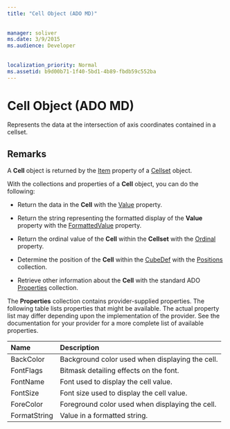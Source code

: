 ```yaml
---
title: "Cell Object (ADO MD)"
  
  
manager: soliver
ms.date: 3/9/2015
ms.audience: Developer
 
  
localization_priority: Normal
ms.assetid: b9d00b71-1f40-5bd1-4b89-fbdb59c552ba
---
```


# Cell Object (ADO MD)

Represents the data at the intersection of axis coordinates contained in a cellset.
  
## Remarks

A **Cell** object is returned by the [Item](item-property-ado-md-cellset.md) property of a [Cellset](cellset-object-ado-md.md) object. 
  
With the collections and properties of a **Cell** object, you can do the following: 
  
- Return the data in the **Cell** with the [Value](value-property-ado-md.md) property. 
    
- Return the string representing the formatted display of the **Value** property with the [FormattedValue](formattedvalue-property-ado-md.md) property. 
    
- Return the ordinal value of the **Cell** within the **Cellset** with the [Ordinal](ordinal-property-ado-md-cell.md) property. 
    
- Determine the position of the **Cell** within the [CubeDef](cubedef-object-ado-md.md) with the [Positions](positions-collection-ado-md.md) collection. 
    
- Retrieve other information about the **Cell** with the standard ADO [Properties](properties-collection-ado.md) collection. 
    
The **Properties** collection contains provider-supplied properties. The following table lists properties that might be available. The actual property list may differ depending upon the implementation of the provider. See the documentation for your provider for a more complete list of available properties. 
  
|**Name**|**Description**|
|:-----|:-----|
|BackColor  <br/> |Background color used when displaying the cell.  <br/> |
|FontFlags  <br/> |Bitmask detailing effects on the font.  <br/> |
|FontName  <br/> |Font used to display the cell value.  <br/> |
|FontSize  <br/> |Font size used to display the cell value.  <br/> |
|ForeColor  <br/> |Foreground color used when displaying the cell.  <br/> |
|FormatString  <br/> |Value in a formatted string.  <br/> |
   

